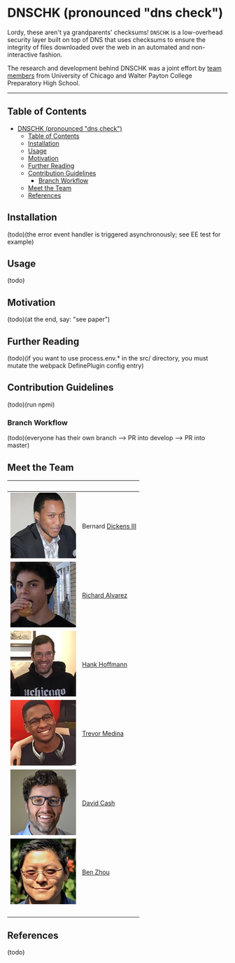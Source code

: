 # DNSCHK (pronounced "dns check")

Lordy, these aren't ya grandparents' checksums! `DNSCHK` is a low-overhead security layer built on top of DNS that uses checksums to ensure the integrity of files downloaded over the web in an automated and non-interactive fashion.

The research and development behind DNSCHK was a joint effort by [team members](#meet-the-team) from University of Chicago and Walter Payton College Preparatory High School.

***

## Table of Contents

<!-- TOC -->

- [DNSCHK (pronounced "dns check")](#dnschk-pronounced-dns-check)
    - [Table of Contents](#table-of-contents)
    - [Installation](#installation)
    - [Usage](#usage)
    - [Motivation](#motivation)
    - [Further Reading](#further-reading)
    - [Contribution Guidelines](#contribution-guidelines)
        - [Branch Workflow](#branch-workflow)
    - [Meet the Team](#meet-the-team)
    - [References](#references)

<!-- /TOC -->

## Installation

(todo)(the error event handler is triggered asynchronously; see EE test for example)

## Usage

(todo)

## Motivation

(todo)(at the end, say: "see paper")

## Further Reading

(todo)(if you want to use process.env.* in the src/ directory, you must mutate the webpack DefinePlugin config entry)

## Contribution Guidelines

(todo)(run npmi)

### Branch Workflow

(todo)(everyone has their own branch --> PR into develop --> PR into master)

## Meet the Team

<!-- Tables for formatting images? Jeez, welcome back to 1999! -->
|&zwnj;|&zwnj;|
|-|-|
| ![a picture goes here][bd3] | Bernard [Dickens III](https://bernarddickens.com)|
| ![a picture goes here][rawalvarez731] | [Richard Alvarez](http://richard.alvareztech.org)|
| ![a picture goes here][hankhoffmann] | [Hank Hoffmann](http://people.cs.uchicago.edu/~hankhoffmann)|
| ![a picture goes here][ilopilop538] | [Trevor Medina](ilopilop538@gmail.com)|
| ![a picture goes here][davidcash] | [David Cash](https://people.cs.uchicago.edu/~davidcash)|
| ![a picture goes here][ravenben] | [Ben Zhou](http://people.cs.uchicago.edu/~ravenben)|
|&zwnj;|&zwnj;|

## References

(todo)

[bd3]: docs/pics/bernard.jpg
[rawalvarez731]: docs/pics/richard.jpg
[hankhoffmann]: docs/pics/hank.jpg
[ilopilop538]: docs/pics/trevor.jpg
[davidcash]: docs/pics/david.jpg
[ravenben]: docs/pics/ben.jpg
